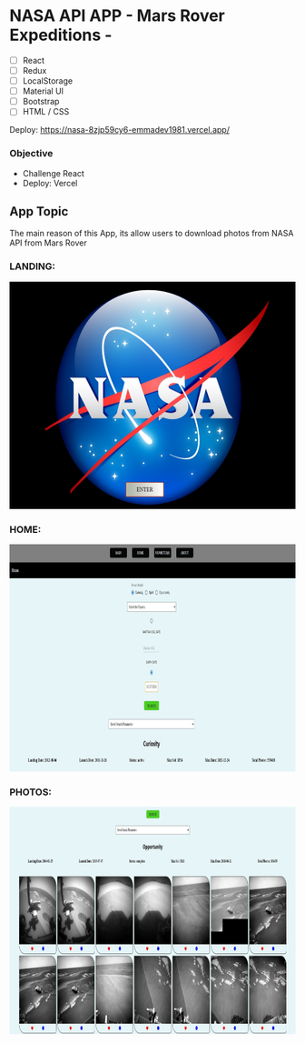 # NASA API APP - Mars Rover Expeditions -

- [ ] React
- [ ] Redux
- [ ] LocalStorage
- [ ] Material UI
- [ ] Bootstrap
- [ ] HTML / CSS

Deploy: https://nasa-8zjp59cy6-emmadev1981.vercel.app/

### Objective

- Challenge React
- Deploy: Vercel

## App Topic

The main reason of this App, its allow users to download photos from NASA API from Mars Rover

### LANDING:

<p>
  <img height="400" src="./public/landing.jpg" />
</p>

### HOME:

<p>
  <img height="400" src="./public/home.jpg" />
</p>

### PHOTOS:

<p>
  <img height="400" src="./public/photos.jpg" />
</p>
